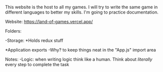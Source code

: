 This website is the host to all my games. I will try to write the same game in different languages to better my skills. I'm going to practice documentation.

Website: https://land-of-games.vercel.app/

Folders:

-Storage: 
*Holds redux stuff

*Application exports
-Why? to keep things neat in the "App.js" import area  

Notes: 
-Logic: when writing logic think like a human. Think about *literally* every step to complete the task